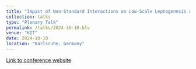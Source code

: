 ```yaml
---
title: "Impact of Non-Standard Interactions on Low-Scale Leptogenesis and Neutrinoless Double Beta Decay"
collection: talks
type: "Plenary Talk"
permalink: /talks/2024-10-10-blv
venue: "KIT"
date: 2024-10-10
location: "Karlsruhe, Germany"
---
```


[Link to conference website](https://indico.scc.kit.edu/event/4294/contributions/17015/)
